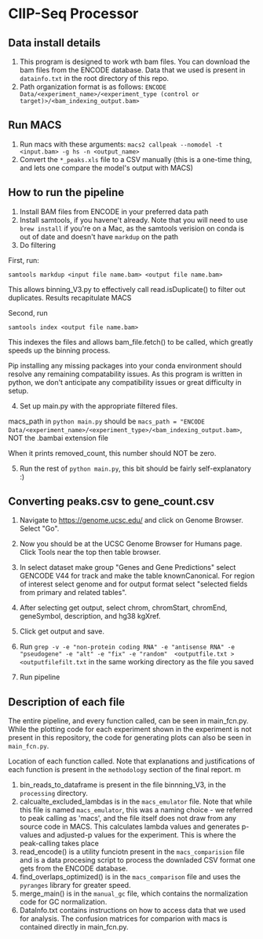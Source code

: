 # ClIP-Seq Processor

## Data install details

1. This program is designed to work wth bam files. You can download the bam files from the ENCODE database.
Data that we used is present in ```datainfo.txt``` in the root directory of this repo.
2. Path organization format is as follows:
```ENCODE Data/<experiment_name>/<experiment_type (control or target)>/<bam_indexing_output.bam>```

## Run MACS

1. Run macs with these arguments: ```macs2 callpeak --nomodel -t <input.bam> -g hs -n <output_name>```
2. Convert the ```*_peaks.xls```  file to a CSV manually (this is a one-time thing, and lets one compare the model's output with MACS)

## How to run the pipeline

1. Install BAM files from ENCODE in your preferred data path
2. Install samtools, if you havene't already. Note that you will need to use ```brew install``` if 
you're on a Mac, as the samtools verision on conda is out of date and doesn't have ```markdup``` on the path
3. Do filtering

First, run:
```bash'''
samtools markdup <input file name.bam> <output file name.bam>
```
This allows binning_V3.py to effectively call read.isDuplicate() to filter out duplicates. Results recapitulate MACS


Second, run
```bash'''
samtools index <output file name.bam>
```

This indexes the files and allows bam_file.fetch() to be called, which greatly speeds up the binning process.

Pip installing any missing packages into your conda environment should resolve any remaining compatability issues. As this program is written in python, we don't anticipate any compatibility issues or great difficulty in setup.

4. Set up main.py with the appropriate filtered files.

macs_path in ```python main.py``` should be 
```macs_path = "ENCODE Data/<experiment_name>/<experiment_type>/<bam_indexing_output.bam>```, NOT the .bambai extension file

When it prints removed_count, this number should NOT be zero.

5. Run the rest of ```python main.py```, this bit should be fairly self-explanatory :)

## Converting peaks.csv to gene_count.csv

1. Navigate to https://genome.ucsc.edu/ and click on Genome Browser. Select "Go".

2. Now you should be at the UCSC Genome Browser for Humans page. Click Tools near the top then table browser.

3. In select dataset make group "Genes and Gene Predictions" select GENCODE V44 for track and make the table knownCanonical. For region of interest select genome and for output format select "selected fields from primary and related tables".
   
4. After selecting get output, select chrom, chromStart, chromEnd, geneSymbol, description, and hg38 kgXref.

5. Click get output and save.

6. Run ```grep -v -e "non-protein coding RNA" -e "antisense RNA" -e "pseudogene" -e "alt" -e "fix" -e "random"  <outputfile.txt > <outputfilefilt.txt``` in the same working directory as the file you saved

7. Run pipeline

## Description of each file

The entire pipeline, and every function called, can be seen in main_fcn.py. While the plotting code for each experiment shown in the experiment is not present in this repository, the code for generating plots can also be seen in ```main_fcn.py```. 

Location of each function called. Note that explanations and justifications of each function is present in the ```methodology``` section of the final report.
m
1. bin_reads_to_dataframe is present in the file binnning_V3, in the ```processing``` directory.
2. calcualte_excluded_lambdas is in the ```macs_emulator``` file. Note that while this file is named ```macs_emulator```, this was a naming choice - we referred to peak calling as 'macs', and the file itself does not draw from any source code in MACS. This calculates lambda values and generates p-values and adjusted-p values for the experiment. This is where the peak-calling takes place
3. read_encode() is a utility funciotn present in the ```macs_comparision``` file and is a data procesing script to process the downladed CSV format one gets from the ENCODE database.
4. find_overlaps_optimized() is in the ```macs_comparison``` file and uses the ```pyranges``` library for greater speed.
5. merge_main() is in the ```manual_gc``` file, which contains the normalization code for GC normalization.
6. DataInfo.txt contains instructions on how to access data that we used for analysis.
The confusion matrices for comparion with macs is contained directly in main_fcn.py.